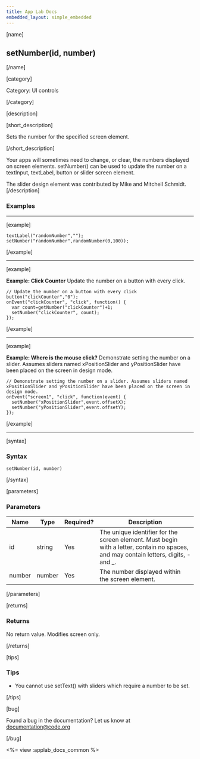 ```yaml
---
title: App Lab Docs
embedded_layout: simple_embedded
---
```


[name]

## setNumber(id, number)

[/name]

[category]

Category: UI controls

[/category]

[description]

[short_description]

Sets the number for the specified screen element.

[/short_description]

Your apps will sometimes need to change, or clear, the numbers displayed on screen elements. setNumber() can be used to update the number on a textInput, textLabel, button or slider screen element.

The slider design element was contributed by Mike and Mitchell Schmidt.
[/description]

### Examples
____________________________________________________

[example]

```
textLabel("randomNumber","");
setNumber("randomNumber",randomNumber(0,100));
```

[/example]
____________________________________________________
[example]

**Example: Click Counter** Update the number on a button with every click.

```
// Update the number on a button with every click
button("clickCounter","0");
onEvent("clickCounter", "click", function() {
  var count=getNumber("clickCounter")+1;
  setNumber("clickCounter", count);
});
```

[/example]
____________________________________________________
[example]

**Example: Where is the mouse click?** Demonstrate setting the number on a slider. Assumes sliders named xPositionSlider and yPositionSlider have been placed on the screen in design mode.

```
// Demonstrate setting the number on a slider. Assumes sliders named xPositionSlider and yPositionSlider have been placed on the screen in design mode.
onEvent("screen1", "click", function(event) {
  setNumber("xPositionSlider",event.offsetX);
  setNumber("yPositionSlider",event.offsetY);
});
```

[/example]
____________________________________________________
[syntax]

### Syntax

```
setNumber(id, number)
```

[/syntax]

[parameters]

### Parameters

| Name  | Type | Required? | Description |
|-----------------|------|-----------|-------------|
| id | string | Yes | The unique identifier for the screen element. Must begin with a letter, contain no spaces, and may contain letters, digits, - and _. |
| number | number | Yes | The number displayed within the screen element. |

[/parameters]

[returns]

### Returns
No return value. Modifies screen only.

[/returns]

[tips]

### Tips
- You cannot use setText() with sliders which require a number to be set.

[/tips]

[bug]

Found a bug in the documentation? Let us know at documentation@code.org

[/bug]

<%= view :applab_docs_common %>
